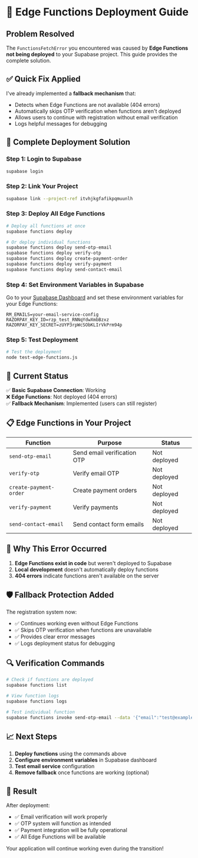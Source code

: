 # 🚀 Edge Functions Deployment Guide

## Problem Resolved

The `FunctionsFetchError` you encountered was caused by **Edge Functions not being deployed** to your Supabase project. This guide provides the complete solution.

## ✅ Quick Fix Applied

I've already implemented a **fallback mechanism** that:
- Detects when Edge Functions are not available (404 errors)
- Automatically skips OTP verification when functions aren't deployed
- Allows users to continue with registration without email verification
- Logs helpful messages for debugging

## 🔧 Complete Deployment Solution

### Step 1: Login to Supabase

```bash
supabase login
```

### Step 2: Link Your Project

```bash
supabase link --project-ref itvhjkgfafikpqmuunlh
```

### Step 3: Deploy All Edge Functions

```bash
# Deploy all functions at once
supabase functions deploy

# Or deploy individual functions
supabase functions deploy send-otp-email
supabase functions deploy verify-otp
supabase functions deploy create-payment-order
supabase functions deploy verify-payment
supabase functions deploy send-contact-email
```

### Step 4: Set Environment Variables in Supabase

Go to your [Supabase Dashboard](https://app.supabase.com/project/itvhjkgfafikpqmuunlh/settings/functions) and set these environment variables for your Edge Functions:

```
RM_EMAILS=your-email-service-config
RAZORPAY_KEY_ID=rzp_test_RNNqYdwXmbBzxz
RAZORPAY_KEY_SECRET=zUYP3rpWcSObKLIrVkPrm94p
```

### Step 5: Test Deployment

```bash
# Test the deployment
node test-edge-functions.js
```

## 🎯 Current Status

✅ **Basic Supabase Connection**: Working  
❌ **Edge Functions**: Not deployed (404 errors)  
✅ **Fallback Mechanism**: Implemented (users can still register)  

## 📋 Edge Functions in Your Project

| Function | Purpose | Status |
|----------|---------|---------|
| `send-otp-email` | Send email verification OTP | Not deployed |
| `verify-otp` | Verify email OTP | Not deployed |
| `create-payment-order` | Create payment orders | Not deployed |
| `verify-payment` | Verify payments | Not deployed |
| `send-contact-email` | Send contact form emails | Not deployed |

## 🚨 Why This Error Occurred

1. **Edge Functions exist in code** but weren't deployed to Supabase
2. **Local development** doesn't automatically deploy functions
3. **404 errors** indicate functions aren't available on the server

## 🛡️ Fallback Protection Added

The registration system now:
- ✅ Continues working even without Edge Functions
- ✅ Skips OTP verification when functions are unavailable
- ✅ Provides clear error messages
- ✅ Logs deployment status for debugging

## 🔍 Verification Commands

```bash
# Check if functions are deployed
supabase functions list

# View function logs
supabase functions logs

# Test individual function
supabase functions invoke send-otp-email --data '{"email":"test@example.com"}'
```

## 📈 Next Steps

1. **Deploy functions** using the commands above
2. **Configure environment variables** in Supabase dashboard
3. **Test email service** configuration
4. **Remove fallback** once functions are working (optional)

## 🎉 Result

After deployment:
- ✅ Email verification will work properly
- ✅ OTP system will function as intended
- ✅ Payment integration will be fully operational
- ✅ All Edge Functions will be available

Your application will continue working even during the transition!
